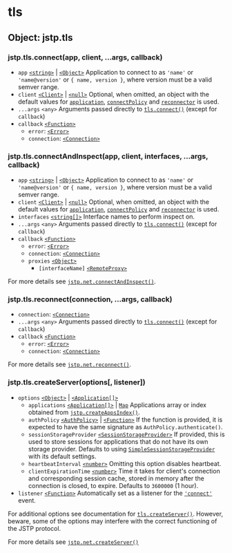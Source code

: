 # tls

## Object: jstp.tls

### jstp.tls.connect(app, client, ...args, callback)

- `app` [`<string>`][string] | [`<Object>`][object] Application to connect to as
  `'name'` or `'name@version'` or `{ name, version }`, where version must be a
  valid semver range.
- `client` [`<Client>`][client] | [`<null>`][null] Optional, when omitted, an
  object with the default values for [`application`][clientapp],
  [`connectPolicy`][clientcp] and [`reconnector`][clientreconnector] is used.
- `...args` `<any>` Arguments passed directly to
  [`tls.connect()`][tlsconnect] (except for `callback`)
- `callback` [`<Function>`][function]
  - `error`: [`<Error>`][error]
  - `connection`: [`<Connection>`][connection]

### jstp.tls.connectAndInspect(app, client, interfaces, ...args, callback)

- `app` [`<string>`][string] | [`<Object>`][object] Application to connect to as
  `'name'` or `'name@version'` or `{ name, version }`, where version must be a
  valid semver range.
- `client` [`<Client>`][client] | [`<null>`][null] Optional, when omitted, an
  object with the default values for [`application`][clientapp],
  [`connectPolicy`][clientcp] and [`reconnector`][clientreconnector] is used.
- `interfaces` [`<string[]>`][string] Interface names to perform inspect on.
- `...args` `<any>` Arguments passed directly to
  [`tls.connect()`][tlsconnect] (except for `callback`)
- `callback` [`<Function>`][function]
  - `error`: [`<Error>`][error]
  - `connection`: [`<Connection>`][connection]
  - `proxies` [`<Object>`][object]
    - `[interfaceName]` [`<RemoteProxy>`][remoteproxy]

For more details see [`jstp.net.connectAndInspect()`][jstpnetconnectinspect].

### jstp.tls.reconnect(connection, ...args, callback)

- `connection`: [`<Connection>`][connection]
- `...args` `<any>` Arguments passed directly to
  [`tls.connect()`][tlsconnect] (except for `callback`)
- `callback` [`<Function>`][function]
  - `error`: [`<Error>`][error]
  - `connection`: [`<Connection>`][connection]

For more details see [`jstp.net.reconnect()`][jstpnetreconnect].

### jstp.tls.createServer(options\[, listener\])

- `options` [`<Object>`][object] | [`<Application[]>`][application]
  - `applications` [`<Application[]>`][application] | [`Map`][map] Applications
    array or index obtained from [`jstp.createAppsIndex()`][createappindex].
  - `authPolicy` [`<AuthPolicy>`][authpolicy] | [`<Function>`][function] If the
    function is provided, it is expected to have the same signature as
    `AuthPolicy.authenticate()`.
  - `sessionStorageProvider` [`<SessionStorageProvider>`][ssp] If provided,
    this is used to store sessions for applications that do not have its own
    storage provider. Defaults to using [`SimpleSessionStorageProvider`][sssp]
    with its default settings.
  - `heartbeatInterval` [`<number>`][number] Omitting this option disables
    heartbeat.
  - `clientExpirationTime` [`<number>`][number] Time it takes for client's
    connection and corresponding session cache, stored in memory after the
    connection is closed, to expire. Defaults to `3600000` (1 hour).
- `listener` [`<Function>`][function] Automatically set as a listener for the
  [`'connect'`][serverconnect] event.

For additional options see documentation for
[`tls.createServer()`][tlscreateserver]. However, beware, some of the options
may interfere with the correct functioning of the JSTP protocol.

For more details see [`jstp.net.createServer()`][jstpnetserver]

[application]: ./application.md#class-jstpapplication
[authpolicy]: ./auth-policy.md
[client]: ./client.md#interface-jstpclient
[clientapp]: ./client.md#clientapplication
[clientcp]: ./client.md#clientconnectpolicyapplication-connection91-session93-callback
[clientreconnector]: ./client.md#clientreconnectorconnection-reconnectfn
[connection]: ./connection.md#class-jstpconnection
[createappindex]: ./application.md#jstpcreateappsindexapplications
[ssp]: ./session-storage-provider.md#interface-jstpsessionstorageprovider
[sssp]: ./simple-session-storage-provider.md#class-jstpsimplesessionstorageprovider
[remoteproxy]: ./remote-proxy.md#class-jstpremoteproxy
[serverconnect]: ./server.md#event-connect
[jstpnetconnectinspect]: ./net.md#jstpnetconnectandinspectapp-client-interfaces-args-callback
[jstpnetreconnect]: ./net.md#jstpnetreconnectconnection-args-callback
[jstpnetserver]: ./net.md#jstpnetcreateserveroptions91-listener93
[tlsconnect]: https://nodejs.org/api/tls.html#tls_tls_connect_options_callback
[tlscreateserver]: https://nodejs.org/api/tls.html#tls_tls_createserver_options_secureconnectionlistener
[string]: https://developer.mozilla.org/en-US/docs/Web/JavaScript/Data_structures#String_type
[number]: https://developer.mozilla.org/en-US/docs/Web/JavaScript/Data_structures#Number_type
[object]: https://developer.mozilla.org/en-US/docs/Web/JavaScript/Reference/Global_Objects/Object
[error]: https://developer.mozilla.org/en-US/docs/Web/JavaScript/Reference/Global_Objects/Error
[function]: https://developer.mozilla.org/en-US/docs/Web/JavaScript/Reference/Global_Objects/Function
[map]: https://developer.mozilla.org/en-US/docs/Web/JavaScript/Reference/Global_Objects/Map
[null]: https://developer.mozilla.org/en-US/docs/Web/JavaScript/Data_structures#Null_type
